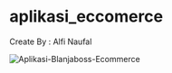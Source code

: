 # aplikasi_eccomerce


Create By : Alfi Naufal

![Aplikasi-Blanjaboss-Ecommerce](https://drive.google.com/file/d/1z0Chawc4GWj9qZOCcIzk2TD0FEsTm9xY/view?usp=sharing)

